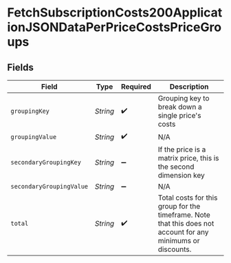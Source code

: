 # FetchSubscriptionCosts200ApplicationJSONDataPerPriceCostsPriceGroups


## Fields

| Field                                                                                                        | Type                                                                                                         | Required                                                                                                     | Description                                                                                                  |
| ------------------------------------------------------------------------------------------------------------ | ------------------------------------------------------------------------------------------------------------ | ------------------------------------------------------------------------------------------------------------ | ------------------------------------------------------------------------------------------------------------ |
| `groupingKey`                                                                                                | *String*                                                                                                     | :heavy_check_mark:                                                                                           | Grouping key to break down a single price's costs                                                            |
| `groupingValue`                                                                                              | *String*                                                                                                     | :heavy_check_mark:                                                                                           | N/A                                                                                                          |
| `secondaryGroupingKey`                                                                                       | *String*                                                                                                     | :heavy_minus_sign:                                                                                           | If the price is a matrix price, this is the second dimension key                                             |
| `secondaryGroupingValue`                                                                                     | *String*                                                                                                     | :heavy_minus_sign:                                                                                           | N/A                                                                                                          |
| `total`                                                                                                      | *String*                                                                                                     | :heavy_check_mark:                                                                                           | Total costs for this group for the timeframe. Note that this does not account for any minimums or discounts. |
